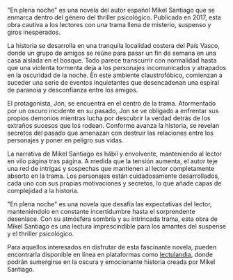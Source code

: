 "En plena noche" es una novela del autor español Mikel Santiago que se enmarca dentro del género del thriller psicológico. Publicada en 2017, esta obra cautiva a los lectores con una trama llena de misterio, suspenso y giros inesperados.

La historia se desarrolla en una tranquila localidad costera del País Vasco, donde un grupo de amigos se reúne para pasar un fin de semana en una casa aislada en el bosque. Todo parece transcurrir con normalidad hasta que una violenta tormenta deja a los personajes incomunicados y atrapados en la oscuridad de la noche. En este ambiente claustrofóbico, comienzan a suceder una serie de eventos inquietantes que desencadenan una espiral de paranoia y desconfianza entre los amigos.

El protagonista, Jon, se encuentra en el centro de la trama. Atormentado por un oscuro incidente en su pasado, Jon se ve obligado a enfrentar sus propios demonios mientras lucha por descubrir la verdad detrás de los extraños sucesos que los rodean. Conforme avanza la historia, se revelan secretos del pasado que amenazan con destruir las relaciones entre los personajes y poner en peligro sus vidas.

La narrativa de Mikel Santiago es hábil y envolvente, manteniendo al lector en vilo página tras página. A medida que la tensión aumenta, el autor teje una red de intrigas y sospechas que mantienen al lector completamente absorto en la trama. Los personajes están cuidadosamente desarrollados, cada uno con sus propias motivaciones y secretos, lo que añade capas de complejidad a la historia.

"En plena noche" es una novela que desafía las expectativas del lector, manteniéndolo en constante incertidumbre hasta el sorprendente desenlace. Con su atmósfera sombría y su intrincada trama, esta obra de Mikel Santiago es una lectura imprescindible para los amantes del suspense y el thriller psicológico.

Para aquellos interesados en disfrutar de esta fascinante novela, pueden encontrarla disponible en línea en plataformas como <a href="https://lectulandia.club/">lectulandia</a>, donde podrán sumergirse en la oscura y emocionante historia creada por Mikel Santiago.
